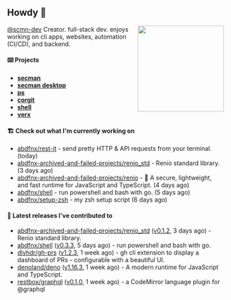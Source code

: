## Howdy 👋

<img align="right" src="https://github.com/abdfnx.png" width="200">

[@scmn-dev](https://github.com/scmn-dev) Creator. full-stack dev. enjoys working on cli apps, websites, automation (CI/CD), and backend.

#### ⌨️ Projects

- [**secman**](https://github.com/scmn-dev/secman)
- [**secman desktop**](https://github.com/scmn-dev/desktop)
- [**ps**](https://github.com/scmn-dev/ps)
- [**corgit**](https://github.com/abdfnx/corgit)
- [**shell**](https://github.com/abdfnx/shell)
- [**verx**](https://github.com/abdfnx/verx)

#### 🏗️ Check out what I'm currently working on


- [abdfnx/rest-it](https://github.com/abdfnx/rest-it) - send pretty HTTP &amp; API requests from your terminal. (today)
- [abdfnx-archived-and-failed-projects/renio_std](https://github.com/abdfnx-archived-and-failed-projects/renio_std) - Renio standard library. (3 days ago)
- [abdfnx-archived-and-failed-projects/renio](https://github.com/abdfnx-archived-and-failed-projects/renio) - 🦑 A secure, lightweight, and fast runtime for JavaScript and TypeScript. (4 days ago)
- [abdfnx/shell](https://github.com/abdfnx/shell) - run powershell and bash with go. (5 days ago)
- [abdfnx/setup-zsh](https://github.com/abdfnx/setup-zsh) - my zsh setup script (6 days ago)

#### 🔭 Latest releases I've contributed to

- [abdfnx-archived-and-failed-projects/renio_std](https://github.com/abdfnx-archived-and-failed-projects/renio_std) ([v0.1.2](https://github.com/abdfnx-archived-and-failed-projects/renio_std/releases/tag/v0.1.2), 3 days ago) - Renio standard library.
- [abdfnx/shell](https://github.com/abdfnx/shell) ([v0.3.3](https://github.com/abdfnx/shell/releases/tag/v0.3.3), 5 days ago) - run powershell and bash with go.
- [dlvhdr/gh-prs](https://github.com/dlvhdr/gh-prs) ([v1.2.3](https://github.com/dlvhdr/gh-prs/releases/tag/v1.2.3), 1 week ago) - gh cli extension to display a dashboard of PRs - configurable with a beautiful UI.
- [denoland/deno](https://github.com/denoland/deno) ([v1.16.3](https://github.com/denoland/deno/releases/tag/v1.16.3), 1 week ago) - A modern runtime for JavaScript and TypeScript.
- [restbox/graphql](https://github.com/restbox/graphql) ([v0.1.0](https://github.com/restbox/graphql/releases/tag/v0.1.0), 1 week ago) - a CodeMirror language plugin for @graphql
